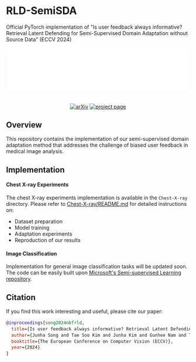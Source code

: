 # RLD-SemiSDA

Official PyTorch implementation of "Is user feedback always informative? Retrieval Latent Defending for Semi-Supervised Domain Adaptation without Source Data" (ECCV 2024)

<div align="center">
  <img src="resources/NBF-RLD.jpeg" width="800"/>
  <div>&nbsp;</div>

[![arXiv](https://img.shields.io/badge/arXiv-2407.15383-b31b1b)](https://arxiv.org/abs/2407.15383) [![project page](https://img.shields.io/badge/project-page-blue)](https://sites.google.com/view/junha/nbf-rld)
</div>

## Overview

This repository contains the implementation of our semi-supervised domain adaptation method that addresses the challenge of biased user feedback in medical image analysis.

## Implementation

#### Chest X-ray Experiments
The chest X-ray experiments implementation is available in the `Chest-X-ray` directory. Please refer to [Chest-X-ray/README.md](Chest-X-ray/README.md) for detailed instructions on:
- Dataset preparation
- Model training
- Adaptation experiments
- Reproduction of our results

#### Image Classification
Implementation for general image classification tasks will be updated soon. The code can be easily built upon [Microsoft's Semi-supervised Learning repository](https://github.com/microsoft/Semi-supervised-learning).

## Citation

If you find this work interesting and useful, please cite our paper:

```bibtex
@inproceedings{song2024nbfrld,
  title={Is user feedback always informative? Retrieval Latent Defending for Semi-Supervised Domain Adaptation without Source Data},
  author={Junha Song and Tae Soo Kim and Junha Kim and Gunhee Nam and Thijs Kooi and Jaegul Choo},
  booktitle={The European Conference on Computer Vision (ECCV)},
  year={2024}
}
```